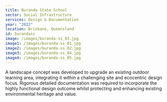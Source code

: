 ```yaml
---
title: Buranda State School
sector: Social Infrastructure
services: Design & Documentation
year: "2022"
location: Brisbane, Queensland
id: burandass
image: /images/buranda-ss_03.jpg
image1: /images/buranda-ss_01.jpg
image2: /images/buranda-ss_02.jpg
image3: /images/buranda-ss_04.jpg
image4: /images/buranda-ss_05.jpg
---
```


A landscape concept was developed to upgrade an existing outdoor
learning area, integrating it within a challenging site and ecocentric design
focus. Rigorous detailed documentation was required to incorporate the highly
functional design outcome whilst protecting and enhancing existing
environmental heritage and value.
